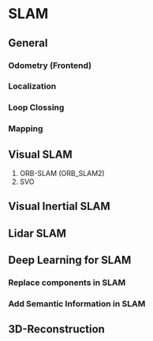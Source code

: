 # SLAM

## General

### Odometry (Frontend)

### Localization

### Loop Clossing

### Mapping

## Visual SLAM

1. ORB-SLAM (ORB_SLAM2)
2. SVO

## Visual Inertial SLAM

## Lidar SLAM


## Deep Learning for SLAM

### Replace components in SLAM

### Add Semantic Information in SLAM

## 3D-Reconstruction

